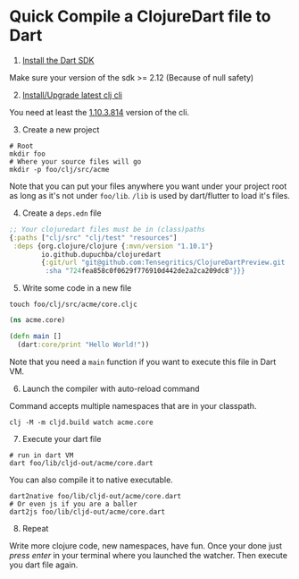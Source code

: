 # Quick Compile a ClojureDart file to Dart

1. [Install the Dart SDK](https://dart.dev/get-dart#install)

Make sure your version of the sdk >= 2.12 (Because of null safety)

2. [Install/Upgrade latest clj cli](https://clojure.org/guides/getting_started#_clojure_installer_and_cli_tools)

You need at least the [1.10.3.814](https://clojure.org/releases/tools#v1.10.3.814) version of the cli.

3. Create a new project

``` shell
# Root
mkdir foo
# Where your source files will go
mkdir -p foo/clj/src/acme
```

Note that you can put your files anywhere you want under your project
root as long as it's not under `foo/lib`. `/lib` is used by
dart/flutter to load it's files.

4. Create a `deps.edn` file

``` clojure
;; Your clojuredart files must be in (class)paths
{:paths ["clj/src" "clj/test" "resources"]
 :deps {org.clojure/clojure {:mvn/version "1.10.1"}
        io.github.dupuchba/clojuredart
        {:git/url "git@github.com:Tensegritics/ClojureDartPreview.git
         :sha "724fea858c0f0629f776910d442de2a2ca209dc8"}}}
```

5. Write some code in a new file

``` shell
touch foo/clj/src/acme/core.cljc
```

``` clojure
(ns acme.core)

(defn main []
  (dart:core/print "Hello World!"))
```

Note that you need a `main` function if you want to execute this file
in Dart VM.

6. Launch the compiler with auto-reload command

Command accepts multiple namespaces that are in your classpath.

``` shell
clj -M -m cljd.build watch acme.core
```

7. Execute your dart file

``` shell
# run in dart VM
dart foo/lib/cljd-out/acme/core.dart

```

You can also compile it to native executable.

``` shell
dart2native foo/lib/cljd-out/acme/core.dart
# Or even js if you are a baller
dart2js foo/lib/cljd-out/acme/core.dart
```

8. Repeat

Write more clojure code, new namespaces, have fun. Once your done
just *press enter* in your terminal where you launched the watcher.
Then execute you dart file again.

